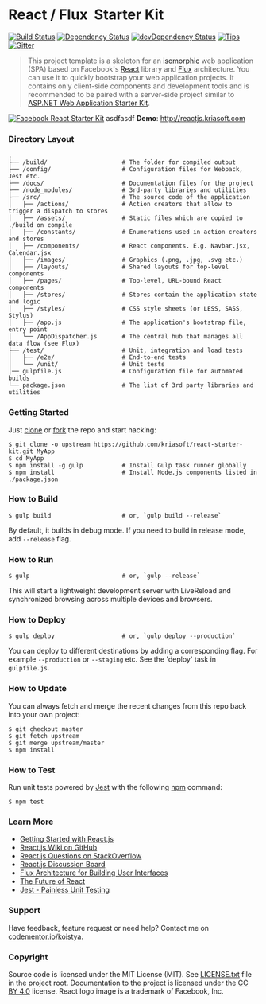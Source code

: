# React / Flux &nbsp;Starter Kit

[![Build Status](http://img.shields.io/travis/kriasoft/react-starter-kit/master.svg?style=flat)](http://travis-ci.org/kriasoft/react-starter-kit)
[![Dependency Status](https://david-dm.org/kriasoft/react-starter-kit.svg?style=flat)](https://david-dm.org/kriasoft/react-starter-kit)
[![devDependency Status](https://david-dm.org/kriasoft/react-starter-kit/dev-status.svg?style=flat)](https://david-dm.org/kriasoft/react-starter-kit#info=devDependencies)
[![Tips](http://img.shields.io/gratipay/koistya.svg?style=flat)](https://gratipay.com/koistya)
[![Gitter](http://img.shields.io/badge/chat-online-brightgreen.svg?style=flat)](https://gitter.im/kriasoft/react-starter-kit)

> This project template is a skeleton for an [isomorphic](http://nerds.airbnb.com/isomorphic-javascript-future-web-apps/)
> web application (SPA) based on Facebook's [React](https://facebook.github.io/react/)
> library and [Flux](http://facebook.github.io/flux/) architecture. You can use
> it to quickly bootstrap your web application projects. It contains only
> client-side components and development tools and is recommended to be paired
> with a server-side project similar to [ASP.NET Web Application Starter Kit](https://github.com/kriasoft/AspNet-Server-Template).

[![Facebook React Starter Kit](https://dl.dropboxusercontent.com/u/16006521/Screens/facebook-react-starter-kit.png)](https://github.com/kriasoft/react-starter-kit)
asdfasdf
**Demo**: http://reactjs.kriasoft.com

### Directory Layout

```
.
├── /build/                     # The folder for compiled output
├── /config/                    # Configuration files for Webpack, Jest etc.
├── /docs/                      # Documentation files for the project
├── /node_modules/              # 3rd-party libraries and utilities
├── /src/                       # The source code of the application
│   ├── /actions/               # Action creators that allow to trigger a dispatch to stores
│   ├── /assets/                # Static files which are copied to ./build on compile
│   ├── /constants/             # Enumerations used in action creators and stores
│   ├── /components/            # React components. E.g. Navbar.jsx, Calendar.jsx
│   ├── /images/                # Graphics (.png, .jpg, .svg etc.)
│   ├── /layouts/               # Shared layouts for top-level components
│   ├── /pages/                 # Top-level, URL-bound React components
│   ├── /stores/                # Stores contain the application state and logic
│   ├── /styles/                # CSS style sheets (or LESS, SASS, Stylus)
│   ├── /app.js                 # The application's bootstrap file, entry point
│   └── /AppDispatcher.js       # The central hub that manages all data flow (see Flux)
├── /test/                      # Unit, integration and load tests
│   ├── /e2e/                   # End-to-end tests
│   └── /unit/                  # Unit tests
│── gulpfile.js                 # Configuration file for automated builds
└── package.json                # The list of 3rd party libraries and utilities
```

### Getting Started

Just [clone](github-windows://openRepo/https://github.com/kriasoft/react-starter-kit) or [fork](https://github.com/kriasoft/react-starter-kit/fork) the repo and start hacking:

```shell
$ git clone -o upstream https://github.com/kriasoft/react-starter-kit.git MyApp
$ cd MyApp
$ npm install -g gulp           # Install Gulp task runner globally
$ npm install                   # Install Node.js components listed in ./package.json
```

### How to Build

```shell
$ gulp build                    # or, `gulp build --release`
```

By default, it builds in debug mode. If you need to build in release mode, add
`--release` flag.

### How to Run

```shell
$ gulp                          # or, `gulp --release`
```

This will start a lightweight development server with LiveReload and
synchronized browsing across multiple devices and browsers.

### How to Deploy

```shell
$ gulp deploy                   # or, `gulp deploy --production`
```

You can deploy to different destinations by adding a corresponding flag.
For example `--production` or `--staging` etc. See the 'deploy' task in
`gulpfile.js`.

### How to Update

You can always fetch and merge the recent changes from this repo back into
your own project:

```shell
$ git checkout master
$ git fetch upstream
$ git merge upstream/master
$ npm install
```

### How to Test

Run unit tests powered by [Jest](https://facebook.github.io/jest/) with the following
[npm](https://www.npmjs.org/doc/misc/npm-scripts.html) command:

```shell
$ npm test
```

### Learn More

 * [Getting Started with React.js](http://facebook.github.io/react/)
 * [React.js Wiki on GitHub](https://github.com/facebook/react/wiki)
 * [React.js Questions on StackOverflow](http://stackoverflow.com/questions/tagged/reactjs)
 * [React.js Discussion Board](https://groups.google.com/forum/#!forum/reactjs)
 * [Flux Architecture for Building User Interfaces](http://facebook.github.io/flux/)
 * [The Future of React](https://github.com/reactjs/react-future)
 * [Jest - Painless Unit Testing](http://facebook.github.io/jest/)

### Support

Have feedback, feature request or need help? Contact me on [codementor.io/koistya](https://www.codementor.io/koistya).

### Copyright

Source code is licensed under the MIT License (MIT). See [LICENSE.txt](./LICENSE.txt)
file in the project root. Documentation to the project is licensed under the
[CC BY 4.0](http://creativecommons.org/licenses/by/4.0/) license. React logo
image is a trademark of Facebook, Inc.
